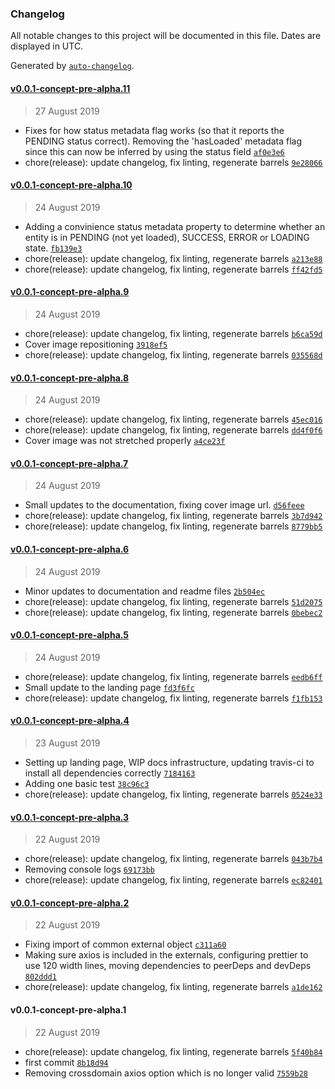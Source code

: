 ### Changelog

All notable changes to this project will be documented in this file. Dates are displayed in UTC.

Generated by [`auto-changelog`](https://github.com/CookPete/auto-changelog).

#### [v0.0.1-concept-pre-alpha.11](https://github.com/nosachamos/mobx-state-tree-entity/compare/v0.0.1-concept-pre-alpha.11...v0.0.1-concept-pre-alpha.11)

> 27 August 2019

- Fixes for how status metadata flag works (so that it reports the PENDING status correct). Removing the 'hasLoaded' metadata flag since this can now be inferred by using the status field [`af0e3e6`](https://github.com/nosachamos/mobx-state-tree-entity/commit/af0e3e6a0df010704baf627513d42b35637eba6b)
- chore(release): update changelog, fix linting, regenerate barrels [`9e28066`](https://github.com/nosachamos/mobx-state-tree-entity/commit/9e28066d064c5e74b4b22b939b6d7f8c97c74afb)

#### [v0.0.1-concept-pre-alpha.10](https://github.com/nosachamos/mobx-state-tree-entity/compare/v0.0.1-concept-pre-alpha.9...v0.0.1-concept-pre-alpha.10)

> 24 August 2019

- Adding a convinience status metadata property to determine whether an entity is in PENDING (not yet loaded), SUCCESS, ERROR or LOADING state. [`fb139e3`](https://github.com/nosachamos/mobx-state-tree-entity/commit/fb139e357d284b549c93665658037a3b52c2be20)
- chore(release): update changelog, fix linting, regenerate barrels [`a213e88`](https://github.com/nosachamos/mobx-state-tree-entity/commit/a213e88b13be72a914d8f493cc044c85dc4105dd)
- chore(release): update changelog, fix linting, regenerate barrels [`ff42fd5`](https://github.com/nosachamos/mobx-state-tree-entity/commit/ff42fd50f91ca4871be417fad6b05b5bf8d3fc8f)

#### [v0.0.1-concept-pre-alpha.9](https://github.com/nosachamos/mobx-state-tree-entity/compare/v0.0.1-concept-pre-alpha.8...v0.0.1-concept-pre-alpha.9)

> 24 August 2019

- chore(release): update changelog, fix linting, regenerate barrels [`b6ca59d`](https://github.com/nosachamos/mobx-state-tree-entity/commit/b6ca59d110623d40ffb3e0335ef192a8f1ca9b74)
- Cover image repositioning [`3918ef5`](https://github.com/nosachamos/mobx-state-tree-entity/commit/3918ef59bc2653e7684e797ad2f4df878a654a07)
- chore(release): update changelog, fix linting, regenerate barrels [`035568d`](https://github.com/nosachamos/mobx-state-tree-entity/commit/035568d34a09555bc4672aa80ac77ee1439bb242)

#### [v0.0.1-concept-pre-alpha.8](https://github.com/nosachamos/mobx-state-tree-entity/compare/v0.0.1-concept-pre-alpha.7...v0.0.1-concept-pre-alpha.8)

> 24 August 2019

- chore(release): update changelog, fix linting, regenerate barrels [`45ec016`](https://github.com/nosachamos/mobx-state-tree-entity/commit/45ec0167161199673b2b7b8fc4b28d6c1c9b24dd)
- chore(release): update changelog, fix linting, regenerate barrels [`dd4f0f6`](https://github.com/nosachamos/mobx-state-tree-entity/commit/dd4f0f63cdcea63a21f99badab0236c10c8d838c)
- Cover image was not stretched properly [`a4ce23f`](https://github.com/nosachamos/mobx-state-tree-entity/commit/a4ce23f8cc297562a66d85020ff1d78ba35cc170)

#### [v0.0.1-concept-pre-alpha.7](https://github.com/nosachamos/mobx-state-tree-entity/compare/v0.0.1-concept-pre-alpha.6...v0.0.1-concept-pre-alpha.7)

> 24 August 2019

- Small updates to the documentation, fixing cover image url. [`d56feee`](https://github.com/nosachamos/mobx-state-tree-entity/commit/d56feeea32ef3a44e15d5fb0536e11e3fef6f91c)
- chore(release): update changelog, fix linting, regenerate barrels [`3b7d942`](https://github.com/nosachamos/mobx-state-tree-entity/commit/3b7d9424a3e563cfd71ac0c395e8293eb7a6f055)
- chore(release): update changelog, fix linting, regenerate barrels [`8779bb5`](https://github.com/nosachamos/mobx-state-tree-entity/commit/8779bb563dbb140c5a75cde354b7f51c3e7151a9)

#### [v0.0.1-concept-pre-alpha.6](https://github.com/nosachamos/mobx-state-tree-entity/compare/v0.0.1-concept-pre-alpha.5...v0.0.1-concept-pre-alpha.6)

> 24 August 2019

- Minor updates to documentation and readme files [`2b504ec`](https://github.com/nosachamos/mobx-state-tree-entity/commit/2b504ec405e9a997faa253a5ab5cd92d41326987)
- chore(release): update changelog, fix linting, regenerate barrels [`51d2075`](https://github.com/nosachamos/mobx-state-tree-entity/commit/51d2075d72a7ae85f29a3a20fbd997d437ab28ae)
- chore(release): update changelog, fix linting, regenerate barrels [`0bebec2`](https://github.com/nosachamos/mobx-state-tree-entity/commit/0bebec21c1fe8a8bbe9a5b14848380970f0719e6)

#### [v0.0.1-concept-pre-alpha.5](https://github.com/nosachamos/mobx-state-tree-entity/compare/v0.0.1-concept-pre-alpha.4...v0.0.1-concept-pre-alpha.5)

> 24 August 2019

- chore(release): update changelog, fix linting, regenerate barrels [`eedb6ff`](https://github.com/nosachamos/mobx-state-tree-entity/commit/eedb6ff95c36c27b89db54350955a84b013d4e29)
- Small update to the landing page [`fd3f6fc`](https://github.com/nosachamos/mobx-state-tree-entity/commit/fd3f6fcb97fe7b09eb753e33185c31c37427275c)
- chore(release): update changelog, fix linting, regenerate barrels [`f1fb153`](https://github.com/nosachamos/mobx-state-tree-entity/commit/f1fb1534399fa98ac166abb4c128cca174aec74c)

#### [v0.0.1-concept-pre-alpha.4](https://github.com/nosachamos/mobx-state-tree-entity/compare/v0.0.1-concept-pre-alpha.3...v0.0.1-concept-pre-alpha.4)

> 23 August 2019

- Setting up landing page, WIP docs infrastructure, updating travis-ci to install all dependencies correctly [`7184163`](https://github.com/nosachamos/mobx-state-tree-entity/commit/7184163d041137a7ba274a567b4d156cff51949a)
- Adding one basic test [`38c96c3`](https://github.com/nosachamos/mobx-state-tree-entity/commit/38c96c31854b042921a11ba572a571e9e5e39aab)
- chore(release): update changelog, fix linting, regenerate barrels [`0524e33`](https://github.com/nosachamos/mobx-state-tree-entity/commit/0524e33aaa5c5527a2ffe902a8a922a4f151cfec)

#### [v0.0.1-concept-pre-alpha.3](https://github.com/nosachamos/mobx-state-tree-entity/compare/v0.0.1-concept-pre-alpha.2...v0.0.1-concept-pre-alpha.3)

> 22 August 2019

- chore(release): update changelog, fix linting, regenerate barrels [`043b7b4`](https://github.com/nosachamos/mobx-state-tree-entity/commit/043b7b42d37f2b3aac93b048dd3d69291a76c954)
- Removing console logs [`69173bb`](https://github.com/nosachamos/mobx-state-tree-entity/commit/69173bb50c763f9ad9bd8ef17507383476c1f8a6)
- chore(release): update changelog, fix linting, regenerate barrels [`ec82401`](https://github.com/nosachamos/mobx-state-tree-entity/commit/ec82401d8b5ab85fe40462e830114bafc36390e3)

#### [v0.0.1-concept-pre-alpha.2](https://github.com/nosachamos/mobx-state-tree-entity/compare/v0.0.1-concept-pre-alpha.1...v0.0.1-concept-pre-alpha.2)

> 22 August 2019

- Fixing import of common external object [`c311a60`](https://github.com/nosachamos/mobx-state-tree-entity/commit/c311a607db9f919ad14aeca5b5b2298d8b2ebb74)
- Making sure axios is included in the externals, configuring prettier to use 120 width lines, moving dependencies to peerDeps and devDeps [`802ddd1`](https://github.com/nosachamos/mobx-state-tree-entity/commit/802ddd152df3121adc7754869c866319547352ef)
- chore(release): update changelog, fix linting, regenerate barrels [`a1de162`](https://github.com/nosachamos/mobx-state-tree-entity/commit/a1de16256f78d0be4f295721b1d32fa91c0ccd5b)

#### v0.0.1-concept-pre-alpha.1

> 22 August 2019

- chore(release): update changelog, fix linting, regenerate barrels [`5f40b84`](https://github.com/nosachamos/mobx-state-tree-entity/commit/5f40b84f2324f8b8fd79d8bda6fe5bbe2b119374)
- first commit [`8b18d94`](https://github.com/nosachamos/mobx-state-tree-entity/commit/8b18d94936b6939c58d44d51bb1e11b322f97e86)
- Removing crossdomain axios option which is no longer valid [`7559b28`](https://github.com/nosachamos/mobx-state-tree-entity/commit/7559b281123a28467a893f5bf0e62c263166ba63)
